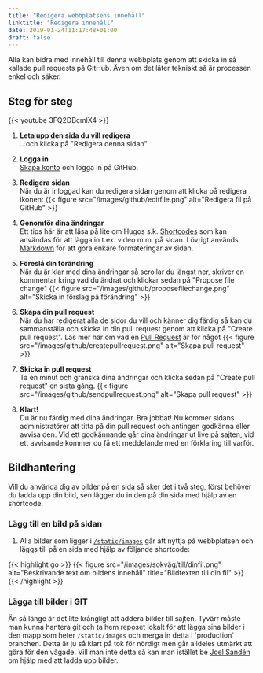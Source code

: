 ```yaml
---
title: "Redigera webbplatsens innehåll"
linktitle: "Redigera innehåll"
date: 2019-01-24T11:17:48+01:00
draft: false
---
```

Alla kan bidra med innehåll till denna webbplats genom att skicka in så kallade pull requests på GitHub. Även om det låter tekniskt så är processen enkel och säker.

## Steg för steg

{{< youtube 3FQ2DBcmlX4 >}}

1. **Leta upp den sida du vill redigera** <br> ...och klicka på "Redigera denna sidan"

2. **Logga in** <br>
[Skapa konto](https://github.com/signup) och logga in på GitHub.

3. **Redigera sidan** <br> När du är inloggad kan du redigera sidan genom att klicka på redigera ikonen:
{{< figure src="/images/github/editfile.png" alt="Redigera fil på GitHub" >}}

4. **Genomför dina ändringar** <br> Ett tips här är att läsa på lite om Hugos s.k. [Shortcodes](https://gohugo.io/content-management/shortcodes) som kan användas för att lägga in t.ex. video m.m. på sidan. I övrigt används [Markdown](https://guides.github.com/features/mastering-markdown/) för att göra enkare formateringar av sidan.

5. **Föreslå din förändring** <br> När du är klar med dina ändringar så scrollar du längst ner, skriver en kommentar kring vad du ändrat och klickar sedan på "Propose file change"
{{< figure src="/images/github/proposefilechange.png" alt="Skicka in förslag på förändring" >}}

6. **Skapa din pull request** <br> När du har redigerat alla de sidor du vill och känner dig färdig så kan du sammanställa och skicka in din pull request genom att klicka på "Create pull request". Läs mer här om vad en [Pull Request](https://help.github.com/articles/using-pull-requests) är för något
{{< figure src="/images/github/createpullrequest.png" alt="Skapa pull request" >}}

7. **Skicka in pull request** <br> Ta en minut och granska dina ändringar och klicka sedan på "Create pull request" en sista gång.
{{< figure src="/images/github/sendpullrequest.png" alt="Skapa pull request" >}}

8. **Klart!** <br> Du är nu färdig med dina ändringar. Bra jobbat! Nu kommer sidans administratörer att titta på din pull request och antingen godkänna eller avvisa den. Vid ett godkännande går dina ändringar ut live på sajten, vid ett avvisande kommer du få ett meddelande med en förklaring till varför.


## Bildhantering
Vill du använda dig av bilder på en sida så sker det i två steg, först behöver du ladda upp din bild, sen lägger du in den på din sida med hjälp av en shortcode.
   
### Lägg till en bild på sidan

1. Alla bilder som ligger i [`/static/images`](https://github.com/RegionHalland/design.regionhalland.se/tree/production/static/images) går att nyttja på webbplatsen och läggs till på en sida med hjälp av följande shortcode:

{{< highlight go >}}
{{< figure src="/images/sokväg/till/dinfil.png" alt="Beskrivande text om bildens innehåll" title="Bildtexten till din fil" >}}
{{< /highlight >}}


### Lägga till bilder i GIT
Än så länge är det lite krångligt att addera bilder till sajten. Tyvärr måste man kunna hantera git och ta hem reposet lokalt för att lägga sina bilder i den mapp som heter `/static/images` och merga in detta i ´production´ branchen. Detta är ju så klart på tok för nördigt men går alldeles utmärkt att göra för den vågade. Vill man inte detta så kan man istället be [Joel Sandén](mailto:joel.sanden@regionhalland.se) om hjälp med att ladda upp bilder.
